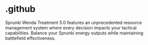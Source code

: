# .github
Sprunki Wenda Treatment 5.0 features an unprecedented resource management system where every decision impacts your tactical capabilities. Balance your Sprunki energy outputs while maintaining battlefield effectiveness.
